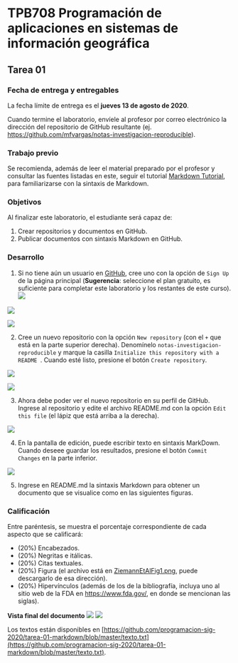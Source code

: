 
# 
# TPB708 Programación de aplicaciones en sistemas de información geográfica
## Tarea 01

### Fecha de entrega y entregables
La fecha límite de entrega es el **jueves 13 de agosto de 2020**.  

Cuando termine el laboratorio, envíele al profesor por correo electrónico la dirección del repositorio de GitHub resultante (ej. https://github.com/mfvargas/notas-investigacion-reproducible).

### Trabajo previo
Se recomienda, además de leer el material preparado por el profesor y consultar las fuentes listadas en este, seguir el tutorial [Markdown Tutorial](https://www.markdowntutorial.com/), para familiarizarse con la sintaxis de Markdown.

### Objetivos
Al finalizar este laboratorio, el estudiante será capaz de:

1. Crear repositorios y documentos en GitHub.
2. Publicar documentos con sintaxis Markdown en GitHub.


### Desarrollo
1. Si no tiene aún un usuario en [GitHub](https://github.com/), cree uno con la opción de `Sign Up` de la página principal (**Sugerencia**: seleccione el plan gratuito, es suficiente para completar este laboratorio y los restantes de este curso).
![](img/github01.png)

![](img/github02.png)

![](img/github03.png)

2. Cree un nuevo repositorio con la opción `New repository` (con el `+` que está en la parte superior derecha). Denomínelo `notas-investigacion-reproducible` y marque la casilla `Initialize this repository with a README `. Cuando esté listo, presione el botón `Create repository`.

![](img/github04a.png)

![](img/github04b.png)

3. Ahora debe poder ver el nuevo repositorio en su perfil de GitHub. Ingrese al repositorio y edite el archivo README.md con la opción `Edit this file` (el lápiz que está arriba a la derecha).

![](img/github05.png)

4. En la pantalla de edición, puede escribir texto en sintaxis MarkDown. Cuando deseee guardar los resultados, presione el botón `Commit Changes` en la parte inferior.

![](img/github06.png)

5. Ingrese en README.md la sintaxis Markdown para obtener un documento que se visualice como en las siguientes figuras. 

### Calificación
Entre paréntesis, se muestra el porcentaje correspondiente de cada aspecto que se calificará:

- (20%) Encabezados.
- (20%) Negritas e itálicas.
- (20%) Citas textuales.
- (20%) Figura (el archivo está en [ZiemannEtAlFig1.png](img/ZiemannEtAlFig1.png), puede descargarlo de esa dirección).
- (20%) Hipervínculos (además de los de la bibliografía, incluya uno al sitio web de la FDA en https://www.fda.gov/, en donde se mencionan las siglas).

**Vista final del documento**
![](img/ejercicio01.png)
![](img/ejercicio02.png)

Los textos están disponibles en [https://github.com/programacion-sig-2020/tarea-01-markdown/blob/master/texto.txt](https://github.com/programacion-sig-2020/tarea-01-markdown/blob/master/texto.txt).
